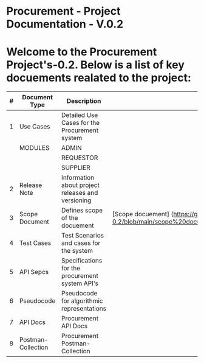 # Procurement - Project Documentation - V.0.2

# Welcome to the Procurement Project's-0.2. Below is a list of key docuements realated to the project:

| # |Document Type | Description | Link |
|---|--------------|-------------|------|
| 1 | Use Cases | Detailed Use Cases for the Procurement system | 
|   |  MODULES | ADMIN | 
|   |           | REQUESTOR |
|   |           | SUPPLIER |
| 2 | Release Note | Information about project releases and versioning |
| 3 | Scope Document | Defines scope of the docuement | [Scope docuement] (https://github.com/suhaib7772/Procurement-0.2/blob/main/scope%20document/Release%20Scope%20Docuement%20v0.0.2.md) |
| 4 | Test Cases | Test Scenarios and cases for the system | 
| 5 | API Sepcs | Specifications for the procurement system API's |
| 6 | Pseudocode | Pseudocode for algorithmic representations |
| 7 | API Docs | Procurement API Docs |
| 8 | Postman-Collection | Procurement Postman-Collection |
